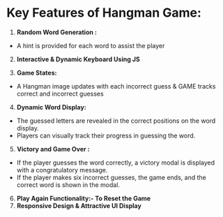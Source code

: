 # Key Features of Hangman Game: 

1. **Random Word Generation :**
- A hint is provided for each word to assist the player  <br>

2. **Interactive & Dynamic Keyboard Using JS** <br>

3. **Game States:**   <br>
- A Hangman image updates with each incorrect guess & GAME tracks correct and incorrect guesses <br>

4. **Dynamic Word Display:** 
- The guessed letters are revealed in the correct positions on the word display.
- Players can visually track their progress in guessing the word.

5. **Victory and Game Over :** 
- If the player guesses the word correctly, a victory modal is displayed with a congratulatory message. <br>
- If the player makes six incorrect guesses, the game ends, and the correct word is shown in the modal. <br> 

6. **Play Again Functionality:-  To Reset the Game** <br> 
7. **Responsive Design & Attractive UI Display**
